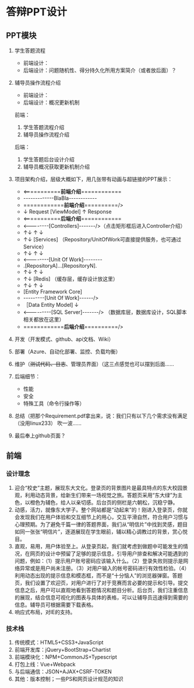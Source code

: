 # 答辩PPT设计

## PPT模块

1. 学生答题流程
   * 前端设计：
   * 后端设计：问题随机性、得分持久化所用方案简介（或者放后面）？

2. 辅导员操作流程介绍
   * 前端设计：
   * 后端设计：概况更新机制

   前端：

   1. 学生答题流程介绍
   2. 辅导员操作流程介绍

   后端：

   1. 学生答题后台设计介绍
   2. 辅导员概况获取更新机制介绍

3. 项目架构介绍，层级大概如下，用几张带有动画与超链接的PPT展示：
   * <===========**前端介绍**============
   * -------------BlaBla------------
   * ============**前端介绍**==========/>
   * ↓ Request [ViewModel] ↑ Response
   * <===========**后端介绍**============
   * <--------[Controllers]-------/>（点击矩形框后进入Controller介绍）
   * ↑↓      ↑   ↓         
   * ↑↓    [Services]     （Repository/UnitOfWork可直接提供服务，也可通过Service）
   * ↑↓      ↑   ↓         
   * <--------[Unit Of Work]--------
   * .[RepositoryA]...[RepositoryN].
   * ↑↓      ↑   ↓         
   * ↑↓     [Redis]        （缓存层，缓存设计放这里）
   * ↑↓      ↑   ↓        
   * [Entity Framework Core]
   * ---------[Unit Of Work]------/>
   * ［Data Entity Model] ↓
   * <---------[SQL Server]-------/> （数据库层，数据库设计，SQL脚本相关都放在这里）
   * ============**后端介绍**==========/>

4. 开发（开发模式、github、api文档、Wiki）

5. 部署（Azure、自动化部署、监控、负载均衡）

6. 维护（~~测试代码、日志~~、管理员界面）（这三点感觉也可以摆到后面……

7. 后端细节：
   * 性能
   * 安全
   * 特殊工具（命令行操作等）

8. 总结（把那个Requirement.pdf拿出来，说：我们只有以下几个需求没有满足（没用linux233） 吹一波……

9. 最后奉上github页面？




## 前端

### 设计理念

1. 迎合“校史”主题，展现东大文化。登录页的背景图片是最具特点的东大校园景观，利用动态背景，给新生们带来一场视觉之旅。答题页采用“东大绿”为主色，以橙色为辅色，给人以亲切感。后台页的侧栏是六朝松，沉稳宁静。
2. 动感，活力，就像东大学子。整个网站都是“动起来”的！刚进入登录页，你就会发现我们在用户体验和交互细节上的用心，交互平滑自然，符合用户习惯与心理预期。为了避免千篇一律的答题界面，我们从“明信片”中找到灵感，题目如同一张张“明信片”，逐道展现在学生眼前，辅以精心调教过的背景，赏心悦目。
3. 直观，易用，用户体验至上。从登录页起，我们就考虑到做题中可能发生的情况，在网页的设计中预留了足够的提示信息，引导用户排查和解决可能遇到的问题，例如：（1）提示用户账号密码应该输入什么。（2）登录失败则提示是网络异常或是用户尚未注册。（3）对用户输入的帐号密码进行有效性检验。（4）利用动态出现的提示信息和模态框，而不是“十分恼人”的浏览器弹窗。答题页，我们设置了欢迎页，对用户进行了对于竞赛而言必要的提示和引导。提交信息之后，用户可以直观地看到答题情况和题目分析。后台页，我们注重信息的展现，结合信息可视化的图表与具体的表格，可以让辅导员迅速得到需要的信息。辅导员可根据需要下载表格。
4. 响应式布局，对IE的支持。

### 技术栈

1. 传统模式：HTML5+CSS3+JavaScript
2. 前端开发库：jQuery+BootStrap+Chartist
3. 前端模块化：NPM+CommonJS+Typescript
4. 打包上线：Vue+Webpack
5. 与后端通信：JSON+AJAX+CSRF-TOKEN
6. 其他：版本控制；一些PS和网页设计规范的知识

